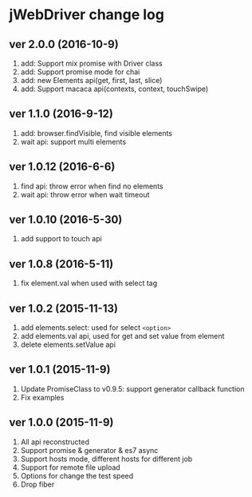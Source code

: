 jWebDriver change log
====================

## ver 2.0.0 (2016-10-9)

1. add: Support mix promise with Driver class
2. add: Support promise mode for chai
3. add: new Elements api(get, first, last, slice)
4. add: Support macaca api(contexts, context, touchSwipe)

## ver 1.1.0 (2016-9-12)

1. add: browser.findVisible, find visible elements
2. wait api: support multi elements

## ver 1.0.12 (2016-6-6)

1. find api: throw error when find no elements
2. wait api: throw error when wait timeout

## ver 1.0.10 (2016-5-30)

1. add support to touch api

## ver 1.0.8 (2016-5-11)

1. fix element.val when used with select tag

## ver 1.0.2 (2015-11-13)

1. add elements.select: used for select `<option>`
2. add elements.val api, used for get and set value from element
3. delete elements.setValue api

## ver 1.0.1 (2015-11-9)

1. Update PromiseClass to v0.9.5: support generator callback function
2. Fix examples

## ver 1.0.0 (2015-11-9)

1. All api reconstructed
2. Support promise & generator & es7 async
3. Support hosts mode, different hosts for different job
4. Support for remote file upload
5. Options for change the test speed
6. Drop fiber
